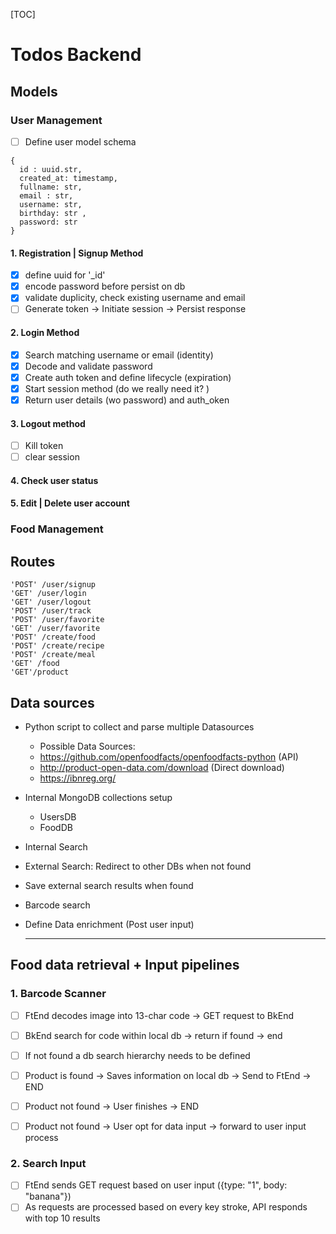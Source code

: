 [TOC]

# Todos Backend

## Models

### User Management

- [ ] Define user model schema

```
{
  id : uuid.str,
  created_at: timestamp,
  fullname: str, 
  email : str,
  username: str,
  birthday: str ,
  password: str
}
```



#### 1.  Registration | Signup Method

- [x] define uuid for '\_id'
- [x] encode password before persist on db
- [x] validate duplicity, check existing username and email 
- [ ] Generate token → Initiate session → Persist response

#### 2.  Login Method

- [x] Search matching username or email (identity)
- [x] Decode and validate password
- [x] Create auth token and define lifecycle (expiration)
- [x] Start session method (do we really need it? )
- [x] Return user details (wo password) and auth_oken

#### 3.  Logout method

- [ ] Kill token 
- [ ] clear session

#### 4. Check user status
#### 5. Edit | Delete user account

<!-- * Field Duplicity check api () -->



### Food Management

## Routes

```
'POST' /user/signup
'GET' /user/login
'GET' /user/logout
'POST' /user/track
'POST' /user/favorite
'GET' /user/favorite
'POST' /create/food
'POST' /create/recipe
'POST' /create/meal
'GET' /food
'GET'/product
```



## Data sources

- Python script to collect and parse multiple Datasources

  - Possible Data Sources:
  - https://github.com/openfoodfacts/openfoodfacts-python (API)
  - http://product-open-data.com/download (Direct download)
  - https://ibnreg.org/


- Internal MongoDB collections setup

  - UsersDB
  - FoodDB

- Internal Search
- External Search: Redirect to other DBs when not found
- Save external search results when found
- Barcode search
- Define Data enrichment (Post user input)

  - - -

## Food data retrieval + Input pipelines

### 1. Barcode Scanner

- [ ] FtEnd decodes image into 13-char code -> GET request to BkEnd

- [ ] BkEnd search for code within local db -> return if found -> end

- [ ] If not found a db search hierarchy needs to be defined 

- [ ] Product is found -> Saves information on local db -> Send to FtEnd -> END

- [ ] Product not found -> User finishes -> END

- [ ] Product not found -> User opt for data input -> forward to user input process

### 2. Search Input

  - [ ] FtEnd sends GET request based on user input ({type: "1", body: "banana"})
  - [ ] As requests are processed based on every key stroke, API responds with top 10 results